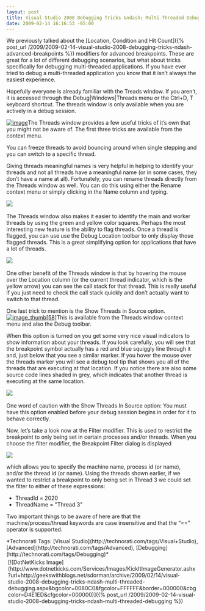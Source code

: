 ```yaml
---
layout: post
title: Visual Studio 2008 Debugging Tricks &ndash; Multi-Threaded Debugging
date: 2009-02-14 16:16:53 -05:00
---
```


We previously talked about the [Location, Condition and Hit Count]({% post_url /2009/2009-02-14-visual-studio-2008-debugging-tricks-ndash-advanced-breakpoints %}) modifiers for advanced breakpoints. These are great for a lot of different debugging scenarios, but what about tricks specifically for debugging multi-threaded applications. If you have ever tried to debug a multi-threaded application you know that it isn’t always the easiest experience. 

Hopefully everyone is already familiar with the Treads window. If you aren’t, it is accessed through the Debug|Windows|Threads menu or the Ctrl+D, T keyboard shortcut. The threads window is only available when you are actively in a debug session.

[![image](http://gwb.blob.core.windows.net/sdorman/WindowsLiveWriter/VisualStudio2008DebuggingTricksMultiThre_D278/image_thumb.png "image")](http://gwb.blob.core.windows.net/sdorman/WindowsLiveWriter/VisualStudio2008DebuggingTricksMultiThre_D278/image_2.png)The Threads window provides a few useful tricks of it’s own that you might not be aware of. The first three tricks are available from the context menu.

You can freeze threads to avoid bouncing around when single stepping and you can switch to a specific thread.

Giving threads meaningful names is very helpful in helping to identify your threads and not all threads have a meaningful name (or in some cases, they don’t have a name at all). Fortunately, you can rename threads directly from the Threads window as well. You can do this using either the Rename context menu or simply clicking in the Name column and typing.

![](http://gwb.blob.core.windows.net/sdorman/WindowsLiveWriter/VisualStudio2008DebuggingTricksMultiThre_D278/080107_2004_NeatNewMult2_3.png)  

The Threads window also makes it easier to identify the main and worker threads by using the green and yellow color squares. Perhaps the most interesting new feature is the ability to flag threads. Once a thread is flagged, you can use use the Debug Location toolbar to only display those flagged threads. This is a great simplifying option for applications that have a lot of threads.

![](http://gwb.blob.core.windows.net/sdorman/WindowsLiveWriter/VisualStudio2008DebuggingTricksMultiThre_D278/image_5.png) 

One other benefit of the Threads window is that by hovering the mouse over the Location column (or the current thread indicator, which is the yellow arrow) you can see the call stack for that thread. This is really useful if you just need to check the call stack quickly and don’t actually want to switch to that thread.

One last trick to mention is the Show Threads in Source option. [![image_thumb[58]](http://gwb.blob.core.windows.net/sdorman/WindowsLiveWriter/VisualStudio2008DebuggingTricksMultiThre_D278/image_thumb58_24496d81-8735-4631-b8b0-198b3a3fa12d.png "image_thumb[58]")](http://gwb.blob.core.windows.net/sdorman/WindowsLiveWriter/VisualStudio2008DebuggingTricksMultiThre_D278/image142.png)This is available from the Threads window context menu and also the Debug toolbar. 

When this option is turned on you get some very nice visual indicators to show information about your threads. If you look carefully, you will see that the breakpoint symbol actually has a red and blue squiggly line through it and, just below that you see a similar marker. If you hover the mouse over the threads marker you will see a debug tool tip that shows you all of the threads that are executing at that location. If you notice there are also some source code lines shaded in grey, which indicates that another thread is executing at the same location. 

![](http://gwb.blob.core.windows.net/sdorman/WindowsLiveWriter/VisualStudio2008DebuggingTricksMultiThre_D278/080107_2004_NeatNewMult1_3.png) 

One word of caution with the Show Threads In Source option: You must have this option enabled before your debug session begins in order for it to behave correctly.

Now, let’s take a look now at the Filter modifier. This is used to restrict the breakpoint to only being set in certain processes and/or threads. When you choose the filter modifier, the Breakpoint Filter dialog is displayed

![](http://gwb.blob.core.windows.net/sdorman/WindowsLiveWriter/VisualStudio2008DebuggingTricksMultiThre_D278/image140_3.png)

which allows you to specify the machine name, process id (or name), and/or the thread id (or name). Using the threads shown earlier, if we wanted to restrict a breakpoint to only being set in Thread 3 we could set the filter to either of these expressions:

*   ThreadId = 2020 
*   ThreadName = "Thread 3"   

Two important things to be aware of here are that the machine/process/thread keywords are case insensitive and that the “==” operator is supported.
  <div style="padding-bottom: 0px; margin: 0px; padding-left: 0px; padding-right: 0px; display: inline; float: none; padding-top: 0px" id="scid:0767317B-992E-4b12-91E0-4F059A8CECA8:e5ff7221-12bf-4fbe-b949-54497c96a9d7" class="wlWriterSmartContent">*Technorati Tags: [Visual Studio](http://technorati.com/tags/Visual+Studio), [Advanced](http://technorati.com/tags/Advanced), [Debugging](http://technorati.com/tags/Debugging)*</div><div class="wlWriterHeaderFooter" style="text-align:left; margin:0px; padding:4px 4px 4px 4px;">[![DotNetKicks Image](http://www.dotnetkicks.com/Services/Images/KickItImageGenerator.ashx?url=http://geekswithblogs.net/sdorman/archive/2009/02/14/visual-studio-2008-debugging-tricks-ndash-multi-threaded-debugging.aspx&bgcolor=0080C0&fgcolor=FFFFFF&border=000000&cbgcolor=D4E1ED&cfgcolor=000000)]({% post_url /2009/2009-02-14-visual-studio-2008-debugging-tricks-ndash-multi-threaded-debugging %})</div>

